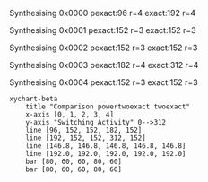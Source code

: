 Synthesising 0x0000 pexact:96 r=4 exact:192 r=4

Synthesising 0x0001 pexact:152 r=3 exact:152 r=3

Synthesising 0x0002 pexact:152 r=3 exact:152 r=3

Synthesising 0x0003 pexact:182 r=4 exact:312 r=4

Synthesising 0x0004 pexact:152 r=3 exact:152 r=3

```mermaid
xychart-beta
    title "Comparison powertwoexact twoexact"
    x-axis [0, 1, 2, 3, 4]
    y-axis "Switching Activity" 0-->312
    line [96, 152, 152, 182, 152]
    line [192, 152, 152, 312, 152]
    line [146.8, 146.8, 146.8, 146.8, 146.8]
    line [192.0, 192.0, 192.0, 192.0, 192.0]
    bar [80, 60, 60, 80, 60]
    bar [80, 60, 60, 80, 60]
```

